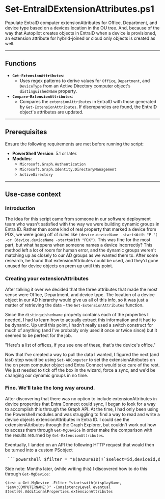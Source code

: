 # Set-EntraIDExtensionAttributes.ps1

Populate EntraID computer extensionAttributes for Office, Department, and device type based on a devices location in the OU tree. And, because of the way that Autopilot creates objects in EntraID when a device is provisioned, an extension attribute for hybrid-joined or cloud only objects is created as well. 

---

## Functions

- **`Get-ExtensionAttributes`**: 
  - Uses regex patterns to derive values for `Office`, `Department`, and `DeviceType` from an Active Directory computer object's `distinguishedName` property.
- **`Compare-ExtensionAttributes`**:
  - Compares the `extensionAttributes` in EntraID with those generated by `Get-ExtensionAttributes`. If discrepancies are found, the EntraID object's attributes are updated.

---

## Prerequisites

Ensure the following requirements are met before running the script:
- **PowerShell Version**: 5.1 or later.
- **Modules**:
  - `Microsoft.Graph.Authentication`
  - `Microsoft.Graph.Identity.DirectoryManagement`
  - `ActiveDirectory`

---

## Use-case context

### Introduction

The idea for this script came from someone in our software deployment team who wasn't satisfied with the way we were building dynamic groups in Entra ID. Rather than some kind of real property that marked a device from PDX, we were going off of rules like `(device.deviceName -startsWith "P-") -or (device.deviceName -startsWith "PDX")`. This was fine for the most part, but what happens when someone names a device incorrectly? This method left a lot of room for human error, and the dynamic groups weren't matching up as closely to our AD groups as we wanted them to. After some research, he found that extensionAttributes could be used, and they'd gone unused for device objects on prem up until this point. 

### Creating your extensionAttributes

 After talking it over we decided that the three attributes that made the most sense were Office, Department, and device type. The location of a device object in our AD hierarchy would give us all of this info, so it was just a matter of retrieving the data - the `Get-ExtensionAttributes` function.

 Since the `distinguishedname` property contains each of the properties I needed, I had to learn how to actually extract this information and it had to be dynamic. Up until this point, I hadn't really used a switch construct for much of anything (and I've probably only used it once or twice since) but it seemed to be perfect for the job. 
 
 "Here's a list of offices, if you see one of these, that's the device's office."

 Now that I've created a way to pull the data I wanted, I figured the next (and last) step would be using `Set-ADComputer` to set the extensionAttributes on the on prem computer object and Entra Connect would take care of the rest. We just needed to tick off the box in the wizard, force a sync, and we'd be changing our dynamic groups in no time. 

 ### Fine. We'll take the long way around.

 After discovering that there was no option to include extensionAttributes in device properties that Entra Connect could sync, I began to look for a way to accomplish this through the Graph API. At the time, I had only been using the Powershell modules and was struggling to find a way to read and write a device objects extensionAttributes in Entra ID. I could see the extensionAttributes through the Graph Explorer, but couldn't work out how to access them through `Get-MgDevice` in order make the comparison with the results returned by `Get-ExtensionAttributes`.

 Eventually, I landed on an API the following HTTP request that would then be turned into a custom PSobject 

 <pre> ```powershell $filter = "$($AzureID)?`$select=id,deviceid,displayname,extensionAttributes,trustType" $uri = "https://graph.microsoft.com/v1.0/devices/$filter" $response = Invoke-MgGraphRequest -Method GET -Uri $uri ``` </pre>








  Side note: Months later, (while writing this) I discovered how to do this through `Get-MgDevice`: 

  `$test = Get-MgDevice -Filter "startswith(displayName, '$env:COMPUTERNAME')" -ConsistencyLevel eventual`
  `$test[0].AdditionalProperties.extensionAttributes`


